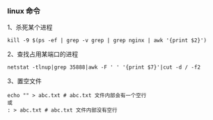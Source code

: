 ### linux 命令
1、杀死某个进程
```angularjs
kill -9 $(ps -ef | grep -v grep | grep nginx | awk '{print $2}')
```

2、查找占用某端口的进程
```angular2html
netstat -tlnup|grep 35888|awk -F ' ' '{print $7}'|cut -d / -f2
```

3、置空文件
```angularjs
echo "" > abc.txt # abc.txt 文件内部会有一个空行
或
: > abc.txt # abc.txt 文件内部没有空行 
```

